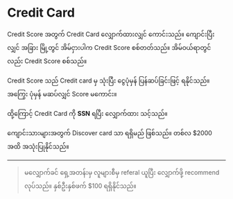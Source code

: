 # Credit Card

Credit Score အတွက် Credit Card လျှောက်ထားလျှင် ကောင်းသည်။​ ကျောင်းပြီးလျှင် အခြား မြို့တွင် အိမ်ငှားပါက Credit Score စစ်တတ်သည်။ အိမ်ဝယ်ရာတွင်လည်း Credit Score စစ်သည်။

Credit Score သည် Credit card မှ သုံးပြီး ငွေပုံမှန် ပြန်ဆပ်ခြင်းဖြင့် ရနိုင်သည်။ အကြွေး ပုံမှန် မဆပ်လျှင် Score မကောင်း။

ထို့ကြောင့် Credit Card ကို **SSN** ရပြီး လျှောက်ထား သင့်သည်။

ကျောင်းသားများအတွက် Discover card သာ ရရှိမည် ဖြစ်သည်။ တစ်လ $2000 အထိ အသုံးပြုနိုင်သည်။

---

> မလျှောက်ခင် ရှေ့အတန်းမှ​ လူများစီမှ referal ယူပြီး လျှောက်ဖို့ recommend လုပ်သည်။ နှစ်ဦးနှစ်ဖက် $100 ရရှိနိုင်သည်။